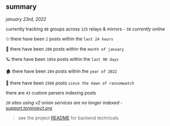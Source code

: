 
## summary
_january 23rd, 2022_

currently tracking `88` groups across `125` relays & mirrors - _`58` currently online_

⏲ there have been `2` posts within the `last 24 hours`

🦈 there have been `208` posts within the `month of january`

🪐 there have been `1054` posts within the `last 90 days`

🏚 there have been `204` posts within the `year of 2022`

🦕 there have been `2566` posts `since the dawn of ransomwatch`

there are `43` custom parsers indexing posts

_`20` sites using v2 onion services are no longer indexed - [support.torproject.org](https://support.torproject.org/onionservices/v2-deprecation/)_

> see the project [README](https://github.com/thetanz/ransomwatch#ransomwatch--) for backend technicals
